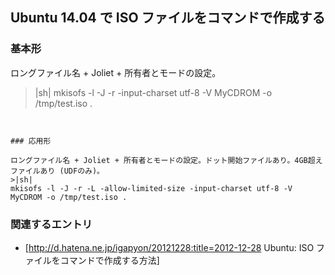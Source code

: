 ## Ubuntu 14.04 で ISO ファイルをコマンドで作成する


### 基本形

ロングファイル名 + Joliet + 所有者とモードの設定。
>|sh|
mkisofs -l -J -r -input-charset utf-8 -V MyCDROM -o /tmp/test.iso .
```


### 応用形

ロングファイル名 + Joliet + 所有者とモードの設定。ドット開始ファイルあり。4GB超えファイルあり (UDFのみ)。
>|sh|
mkisofs -l -J -r -L -allow-limited-size -input-charset utf-8 -V MyCDROM -o /tmp/test.iso .
```


### 関連するエントリ

* [http://d.hatena.ne.jp/igapyon/20121228:title=2012-12-28 Ubuntu: ISO ファイルをコマンドで作成する方法]

